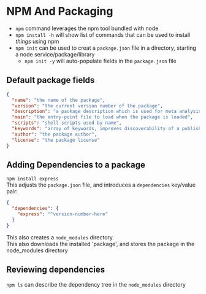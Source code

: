 # NPM And Packaging

- `npm` command leverages the npm tool bundled with node
- `npm install -h` will show list of commands that can be used to install _things_ using npm
- `npm init` can be used to creat a `package.json` file in a directory, starting a node service/package/library
  - `npm init -y` will auto-populate fields in the `package.json` file

## Default package fields

```json
{
  "name": "the name of the package",
  "version": "the current version number of the package",
  "description": "a package description which is used for meta analysis in package registries",
  "main": "the entry-point file to load when the package is loaded",
  "scripts": "shell scripts used by name",
  "keywords": "array of keywords, improves discoverability of a published package",
  "author": "the package author",
  "license": "the package license"
}
```

## Adding Dependencies to a package

`npm install express`  
This adjusts the `package.json` file, and introduces a `dependencies` key/value pair:

```json
{
  "dependencies": {
    "express": "^version-number-here"
  }
}
```

This also creates a `node_modules` directory.  
This also downloads the installed 'package', and stores the package in the node_modules directory

## Reviewing dependencies

`npm ls` can describe the dependency tree in the `node_modules` directory

